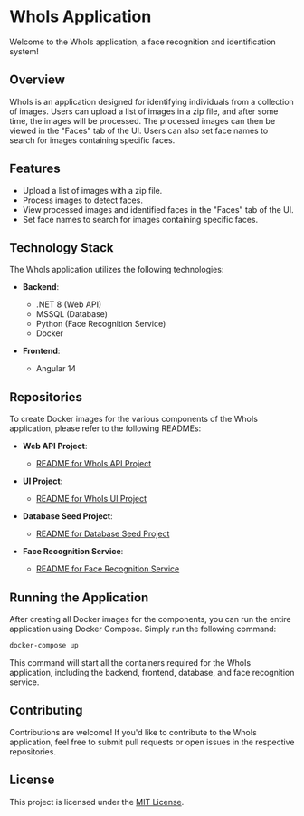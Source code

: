 # WhoIs Application

Welcome to the WhoIs application, a face recognition and identification system!

## Overview

WhoIs is an application designed for identifying individuals from a collection of images. Users can upload a list of images in a zip file, and after some time, the images will be processed. The processed images can then be viewed in the "Faces" tab of the UI. Users can also set face names to search for images containing specific faces.

## Features

- Upload a list of images with a zip file.
- Process images to detect faces.
- View processed images and identified faces in the "Faces" tab of the UI.
- Set face names to search for images containing specific faces.

## Technology Stack

The WhoIs application utilizes the following technologies:

- **Backend**: 
  - .NET 8 (Web API)
  - MSSQL (Database)
  - Python (Face Recognition Service)
  - Docker

- **Frontend**:
  - Angular 14

## Repositories

To create Docker images for the various components of the WhoIs application, please refer to the following READMEs:

- **Web API Project**: 
  - [README for WhoIs API Project](https://github.com/EmirhanAksoy/WhoIs/blob/main/WhoIs.API/README.md)

- **UI Project**: 
  - [README for WhoIs UI Project](https://github.com/EmirhanAksoy/WhoIs/blob/main/WhoIs.UI/WhoIsUI/README.md)

- **Database Seed Project**: 
  - [README for Database Seed Project](https://github.com/EmirhanAksoy/WhoIs/blob/main/WhoIs.DBSeed/Database/README.md)

- **Face Recognition Service**:
  - [README for Face Recognition Service](https://github.com/EmirhanAksoy/face_recognition_distinct_faces_db/blob/master/README.md)

## Running the Application

After creating all Docker images for the components, you can run the entire application using Docker Compose. Simply run the following command:

```bash
docker-compose up
```

This command will start all the containers required for the WhoIs application, including the backend, frontend, database, and face recognition service.

## Contributing

Contributions are welcome! If you'd like to contribute to the WhoIs application, feel free to submit pull requests or open issues in the respective repositories.

## License

This project is licensed under the [MIT License](LICENSE).
